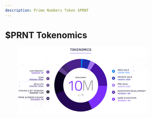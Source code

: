 ```yaml
---
description: Prime Numbers Token $PRNT
---
```


# $PRNT Tokenomics

<figure><img src="../.gitbook/assets/image.png" alt=""><figcaption></figcaption></figure>
